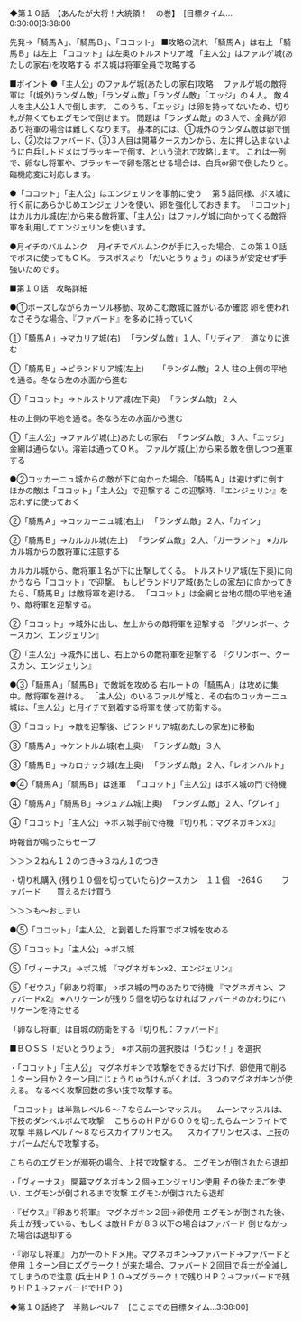 ◆第１０話　【あんたが大将！大統領！　の巻】　[目標タイム…0:30:00]3:38:00
 
先発→「騎馬Ａ」、「騎馬Ｂ」、「ココット」
■攻略の流れ
「騎馬Ａ」は右上
「騎馬Ｂ」は左上
「ココット」は左奥のトルストリア城
「主人公」はファルゲ城(あたしの家右)を攻略する
ボス城は将軍全員で攻略する


■ポイント
●「主人公」のファルゲ城(あたしの家右)攻略
　ファルゲ城の敵将軍は「(城外)ランダム敵」「ランダム敵」「ランダム敵」「エッジ」の４人。
敵４人を主人公１人で倒します。
このうち、「エッジ」は卵を持ってないため、切り札が無くてもエグモンで倒せます。
問題は「ランダム敵」の３人で、全員が卵あり将軍の場合は難しくなります。
基本的には、①城外のランダム敵は卵で倒し、②次はファバード、③３人目は開幕クースカンから、左に押し込まないように白兵しトドメはブラッキーで倒す、という流れで攻略します。
これは一例で、卵なし将軍や、ブラッキーで卵を落とせる場合は、白兵or卵で倒したりと。
臨機応変に対応します。

●「ココット」「主人公」はエンジェリンを事前に使う
　第５話同様、ボス城に行く前にあらかじめエンジェリンを使い、卵を強化しておきます。
「ココット」はカルカル城(左)から来る敵将軍、「主人公」はファルゲ城に向かってくる敵将軍を利用してエンジェリンを使います。

●月イチのバルムンク
　月イチでバルムンクが手に入った場合、この第１０話でボスに使ってもＯＫ。
ラスボスより「だいとうりょう」のほうが安定せず手強いためです。


■第１０話　攻略詳細

●①ポーズしながらカーソル移動、攻めこむ敵城に誰がいるか確認
卵を使われなさそうな場合、『ファバード』を多めに持っていく

①「騎馬Ａ」→マカリア城(右)
　「ランダム敵」１人、「リディア」
道なりに進む

①「騎馬Ｂ」→ピランドリア城(左上)　
　「ランダム敵」２人
柱の上側の平地を通る。冬なら左の水面から進む

①「ココット」→トルストリア城(左下奥)
　「ランダム敵」２人

柱の上側の平地を通る。冬なら左の水面から進む

①「主人公」→ファルゲ城(上)あたしの家右
　「ランダム敵」３人、「エッジ」
金網は通らない。溶岩は通ってＯＫ。
ファルゲ城(上)から来る敵を倒しつつ進軍する


●②コッカーニュ城からの敵が下に向かった場合、「騎馬Ａ」は避けずに倒す
ほかの敵は「ココット」「主人公」で迎撃する
この迎撃時、『エンジェリン』を忘れずに使っておく

②「騎馬Ａ」→コッカーニュ城(右上)
　「ランダム敵」２人、「カイン」

②「騎馬Ｂ」→カルカル城(左上)
　「ランダム敵」２人、「ガーラント」
※カルカル城からの敵将軍に注意する

カルカル城から、敵将軍１名が下に出撃してくる。
トルストリア城(左下奥)に向かうなら「ココット」で迎撃。
もしピランドリア城(あたしの家左)に向かってきたら、「騎馬Ｂ」は敵将軍を避ける。
「ココット」は金網と台地の間の平地を通り、敵将軍を迎撃する。

②「ココット」→城外に出し、左上からの敵将軍を迎撃する
『グリンボー、クースカン、エンジェリン』

②「主人公」→城外に出し、右上からの敵将軍を迎撃する
『グリンボー、クースカン、エンジェリン』


●③「騎馬Ａ」「騎馬Ｂ」で敵城を攻める
右ルートの「騎馬Ａ」は攻めに集中。敵将軍を避ける。
「主人公」のいるファルゲ城と、その右のコッカーニュ城は、「主人公」と月イチで到着する将軍を使って防衛する。

③「ココット」→敵を迎撃後、ピランドリア城(あたしの家左)に移動

③「騎馬Ａ」→ケントルム城(右上奥)
　「ランダム敵」３人

③「騎馬Ｂ」→カロナック城(左上奥)
　「ランダム敵」２人、「レオンハルト」


●④「騎馬Ａ」「騎馬Ｂ」は進軍
　「ココット」「主人公」はボス城の門で待機

④「騎馬Ａ」「騎馬Ｂ」→ジュアム城(上奥)
　「ランダム敵」２人、「グレイ」

④「ココット」「主人公」→ボス城手前で待機
『切り札：マグネガキンx3』

時報音が鳴ったらセーブ

＞＞＞２ねん１２のつき→３ねん１のつき

・切り札購入
(残り１０個を切っていたら)クースカン　１１個　-264Ｇ　
　ファバード　　買えるだけ買う

＞＞＞も～おしまい

●⑤「ココット」「主人公」と到着した将軍でボス城を攻める

⑤「ココット」「主人公」→ボス城

⑤「ヴィーナス」→ボス城
『マグネガキンx2、エンジェリン』

⑤「ゼウス」「卵あり将軍」→ボス城の門のあたりで待機
『マグネガキン、ファバードx2』
※ハリケーンが残り５個を切らなければファバードのかわりにハリケーンを持たせる

「卵なし将軍」は自城の防衛をする『切り札：ファバード』


■ＢＯＳＳ「だいとうりょう」
※ボス前の選択肢は「うむッ！」を選択

・「ココット」「主人公」
マグネガキンで攻撃をできるだけ下げ、卵使用で削る
１ターン目か２ターン目にじょうりゅうけんがくれば、３つのマグネガキンが使える。
なるべく攻撃回数の多い技で攻撃する。

「ココット」は半熟レベル６～７ならムーンマッスル。
　ムーンマッスルは、下技のダンベルボムで攻撃
　こちらのＨＰが６００を切ったらムーンライトで攻撃
半熟レベル７～８ならスカイプリンセス。
　スカイプリンセスは、上技のナパームだんで攻撃する。

こちらのエグモンが瀕死の場合、上技で攻撃する。
エグモンが倒されたら退却

・「ヴィーナス」
開幕マグネガキン２個→エンジェリン使用
その後たまごを使い、エグモンが倒されるまで攻撃
エグモンが倒されたら退却

・『ゼウス』『卵あり将軍』
マグネガキン２回→卵使用
エグモンが倒された後、兵士が残っている、もしくは敵ＨＰが８３以下の場合はファバード
倒せなかった場合は退却する

・『卵なし将軍』
万が一のトドメ用。マグネガキン→ファバード→ファバードと使用
１ターン目にズグラーク！が来た場合、ファバード２回目で兵士が全滅してしまうので注意
(兵士ＨＰ１０→ズグラーク！で残りＨＰ２→ファバードで残りＨＰ１→ファバードでＨＰ０)


◆第１０話終了　半熟レベル７　[ここまでの目標タイム…3:38:00]
